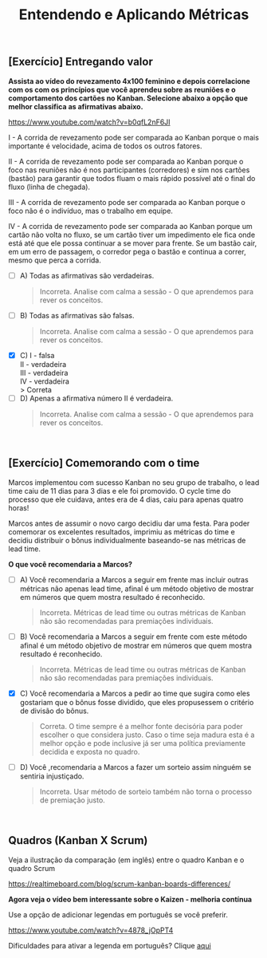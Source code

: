 <div align="center">

# Entendendo e Aplicando Métricas

</div>

<br>

## [Exercício] Entregando valor

**Assista ao vídeo do revezamento 4x100 feminino e depois correlacione com os com os princípios que você aprendeu sobre as reuniões e o comportamento dos cartões no Kanban. Selecione abaixo a opção que melhor classifica as afirmativas abaixo.**


https://www.youtube.com/watch?v=b0qfL2nF6JI
<a href=" https://www.youtube.com/watch?v=b0qfL2nF6JI" target="_blank"></a>


I - A corrida de revezamento pode ser comparada ao Kanban porque o mais importante é velocidade, acima de todos os outros fatores.


II - A corrida de revezamento pode ser comparada ao Kanban porque o foco nas reuniões não é nos participantes (corredores) e sim nos cartões (bastão) para garantir que todos fluam o mais rápido possível até o final do fluxo (linha de chegada). 


III - A corrida de revezamento pode ser comparada ao Kanban porque o foco não é o indivíduo, mas o trabalho em equipe. 


IV - A corrida de revezamento pode ser comparada ao Kanban porque um cartão não volta no fluxo, se um cartão tiver um impedimento ele fica onde está até que ele possa continuar a se mover para frente. Se um bastão cair, em um erro de passagem, o corredor pega o bastão e continua a correr, mesmo que perca a corrida.

- [ ] A) Todas as afirmativas são verdadeiras.
  > Incorreta. Analise com calma a sessão - O que aprendemos para rever os conceitos.
- [ ] B) Todas as afirmativas são falsas.
  > Incorreta. Analise com calma a sessão - O que aprendemos para rever os conceitos.
- [x] C) I - falsa<br>
         II - verdadeira<br>
         III - verdadeira<br>
         IV - verdadeira<br>
       > Correta
- [ ] D) Apenas a afirmativa número II é verdadeira.
  > Incorreta. Analise com calma a sessão - O que aprendemos para rever os conceitos.

<br>

## [Exercício] Comemorando com o time

Marcos implementou com sucesso Kanban no seu grupo de trabalho, o lead time caiu de 11 dias para 3 dias e ele foi promovido. O cycle time do processo que ele cuidava, antes era de 4 dias, caiu para apenas quatro horas!

Marcos antes de assumir o novo cargo decidiu dar uma festa. Para poder comemorar os excelentes resultados, imprimiu as métricas do time e decidiu distribuir o bônus individualmente baseando-se nas métricas de lead time.

**O que você recomendaria a Marcos?**

- [ ] A) Você recomendaria a Marcos a seguir em frente mas incluir outras métricas não apenas lead time, afinal é um método objetivo de mostrar em números que quem mostra resultado é reconhecido.
  > Incorreta. Métricas de lead time ou outras métricas de Kanban não são recomendadas para premiações individuais.
- [ ] B) Você recomendaria a Marcos a seguir em frente com este método afinal é um método objetivo de mostrar em números que quem mostra resultado é reconhecido.
  > Incorreta. Métricas de lead time ou outras métricas de Kanban não são recomendadas para premiações individuais.
- [x] C) Você recomendaria a Marcos a pedir ao time que sugira como eles gostariam que o bônus fosse dividido, que eles propusessem o critério de divisão do bônus.
  > Correta. O time sempre é a melhor fonte decisória para poder escolher o que considera justo. Caso o time seja madura esta é a melhor opção e pode inclusive já ser uma política previamente decidida e exposta no quadro.
- [ ] D) Você ,recomendaria a Marcos a fazer um sorteio assim ninguém se sentiria injustiçado.
  > Incorreta. Usar método de sorteio também não torna o processo de premiação justo.

<br>

## Quadros (Kanban X Scrum)

Veja a ilustração da comparação (em inglês) entre o quadro Kanban e o quadro Scrum

https://realtimeboard.com/blog/scrum-kanban-boards-differences/


**Agora veja o vídeo bem interessante sobre o Kaizen - melhoria contínua**

Use a opção de adicionar legendas em português se você preferir. 

https://www.youtube.com/watch?v=4878_jOpPT4
<a href="https://www.youtube.com/watch?v=4878_jOpPT4" target="_blank"></a>

Dificuldades para ativar a legenda em português? Clique [aqui](https://support.google.com/youtube/answer/100078?hl=pt-BR&co=GENIE.Platform%3DDesktop&oco=0)
